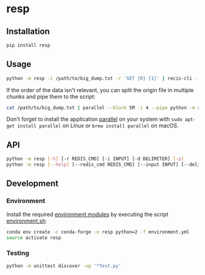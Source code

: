 # resp

## Installation

```bash
pip install resp
```

## Usage

```bash
python -m resp -i /path/to/big_dump.txt -r 'SET {0} {1}' | recis-cli --pipe
```

If the order of the data isn't relevant, you can split the origin file in multiple chunks and pipe them to the script:

```bash
cat /path/to/big_dump.txt | parallel --block 5M -j 4 --pipe python -m resp -r 'SET {0} {1}' --pipe | recis-cli --pipe
```

Don't forget to install the application [parallel](https://www.gnu.org/software/parallel/) on your system with `sudo apt-get install parallel` on Linux or `brew install parallel` on macOS.

## API

```bash
python -m resp [-h] [-r REDIS_CMD] [-i INPUT] [-d DELIMITER] [-p]
python -m resp [--help] [--redis_cmd REDIS_CMD] [--input INPUT] [--delimiter DELIMITER] [--pipe]
```

## Development

### Environment

Install the required [environment modules](environment.yml) by executing the script [environment.sh](recipes/environment.sh):

```bash
conda env create -c conda-forge -n resp python=2 -f environment.yml
source activate resp
```

### Testing

```bash
python -m unittest discover -vp '*Test.py'
```